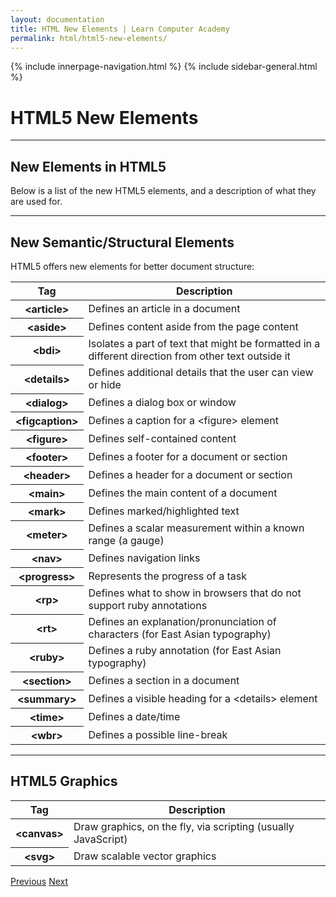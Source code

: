 ```yaml
---
layout: documentation
title: HTML New Elements | Learn Computer Academy
permalink: html/html5-new-elements/
---
```

<div class="loader">
{% include innerpage-navigation.html %}
{% include sidebar-general.html %}
            <div class="page-content">
                <div class="content-wrapper">
                    <div class="row">
                        <div class="col-md-9 content">
                            <!-- Your content goes started here -->
                            <div class="doc-content">
                                <h1>HTML5 New Elements</h1>
                                <hr>
                                <h2>New Elements in HTML5</h2>
                                <p>Below is a list of the new HTML5 elements, and a description of what they are used for.</p>
                                <hr>
                                <h2>New Semantic/Structural Elements</h2>
                                <p>HTML5 offers new elements for better document structure:</p>
                                <table class="table table-striped">
                                    <thead class="thead-shades">
                                        <tr>
                                            <th scope="col">Tag</th>
                                            <th scope="col">Description</th>
                                        </tr>
                                    </thead>
                                    <tbody>
                                        <tr>
                                            <th scope="row">&lt;article></th>
                                            <td>Defines an article in a document</td>
                                        </tr>
                                        <tr>
                                            <th scope="row">&lt;aside></th>
                                            <td>Defines content aside from the page content</td>
                                        </tr>
                                        <tr>
                                            <th scope="row">&lt;bdi></th>
                                            <td>Isolates a part of text that might be formatted in a different direction from other text outside it</td>
                                        </tr>
                                            <tr>
                                            <th scope="row">&lt;details></th>
                                            <td>Defines additional details that the user can view or hide</td>
                                        </tr>
                                        </tr>
                                            <tr>
                                            <th scope="row">&lt;dialog></th>
                                            <td>Defines a dialog box or window</td>
                                        </tr>
                                        </tr>
                                            <tr>
                                            <th scope="row">&lt;figcaption></th>
                                            <td>Defines a caption for a &lt;figure> element</td>
                                        </tr>
                                        </tr>
                                            <tr>
                                            <th scope="row">&lt;figure></th>
                                            <td>Defines self-contained content</td>
                                        </tr>
                                        </tr>
                                            <tr>
                                            <th scope="row">&lt;footer></th>
                                            <td>Defines a footer for a document or section</td>
                                        </tr>
                                        </tr>
                                            <tr>
                                            <th scope="row">&lt;header></th>
                                            <td>Defines a header for a document or section</td>
                                        </tr>
                                        </tr>
                                            <tr>
                                            <th scope="row">&lt;main></th>
                                            <td>Defines the main content of a document</td>
                                        </tr>
                                        </tr>
                                            <tr>
                                            <th scope="row">&lt;mark></th>
                                            <td>Defines marked/highlighted text</td>
                                        </tr>
                                        </tr>
                                            <tr>
                                            <th scope="row">&lt;meter></th>
                                            <td>Defines a scalar measurement within a known range (a gauge)</td>
                                        </tr>
                                        </tr>
                                            <tr>
                                            <th scope="row">&lt;nav></th>
                                            <td>Defines navigation links</td>
                                        </tr>
                                        </tr>
                                            <tr>
                                            <th scope="row">&lt;progress></th>
                                            <td>Represents the progress of a task</td>
                                        </tr>
                                        </tr>
                                            <tr>
                                            <th scope="row">&lt;rp></th>
                                            <td>Defines what to show in browsers that do not support ruby annotations</td>
                                        </tr>
                                        </tr>
                                            <tr>
                                            <th scope="row">&lt;rt></th>
                                            <td>Defines an explanation/pronunciation of characters (for East Asian typography)</td>
                                        </tr>
                                        </tr>
                                            <tr>
                                            <th scope="row">&lt;ruby></th>
                                            <td>Defines a ruby annotation (for East Asian typography)</td>
                                        </tr>
                                        </tr>
                                            <tr>
                                            <th scope="row">&lt;section></th>
                                            <td>Defines a section in a document</td>
                                        </tr>
                                        </tr>
                                            <tr>
                                            <th scope="row">&lt;summary></th>
                                            <td>Defines a visible heading for a &lt;details> element</td>
                                        </tr>
                                        </tr>
                                            <tr>
                                            <th scope="row">&lt;time></th>
                                            <td>Defines a date/time</td>
                                        </tr>
                                        </tr>
                                            <tr>
                                            <th scope="row">&lt;wbr></th>
                                            <td>Defines a possible line-break</td>
                                        </tr>
                                    </tbody>
                                </table> 
                                <hr>
                                <h2>HTML5 Graphics</h2>
                                <table class="table table-striped">
                                    <thead class="thead-shades">
                                        <tr>
                                            <th scope="col">Tag</th>
                                            <th scope="col">Description</th>
                                        </tr>
                                    </thead>
                                    <tbody>
                                        <tr>
                                            <th scope="row">&lt;canvas></th>
                                            <td>Draw graphics, on the fly, via scripting (usually JavaScript)</td>
                                        </tr>
                                        <tr>
                                            <th scope="row">&lt;svg></th>
                                            <td>Draw scalable vector graphics</td>
                                        </tr>                                        
                                    </tbody>
                                </table>                                
                            </div>
                            <!-- /.Your content goes ends here -->
                            <div class="footer-btn d-flex justify-content-between">
                                <a href="html5-intro" class="btn"><i class="fas fa-arrow-circle-left"></i>Previous</a>
                                <a href="/css/css-intro" class="btn">Next<i class="fas fa-arrow-circle-right"></i></a>
                            </div>
                            <!-- /.End of footer button -->
                        </div>
                        <!-- Right Sidebar Start-->
                        <?php include '../includes/right-sidebar-innerpage.php'; ?>
                        <!-- Right-Sidebar End -->
                    </div>
                </div>

